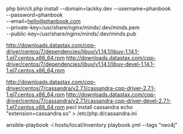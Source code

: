 php bin/cli.php install --domain=lackky.dev --username=phanbook \
--password=phanbook \
 --email=hello@phanbook.com \
  --private-key=/usr/share/nginx/minds/.dev/minds.pem \
   --public-key=/usr/share/nginx/minds/.dev/minds.pub  


http://downloads.datastax.com/cpp-driver/centos/7/dependencies/libuv/v1.14.1/libuv-1.14.1-1.el7.centos.x86_64.rpm
http://downloads.datastax.com/cpp-driver/centos/7/dependencies/libuv/v1.14.1/libuv-devel-1.14.1-1.el7.centos.x86_64.rpm

   http://downloads.datastax.com/cpp-driver/centos/7/cassandra/v2.7.1/cassandra-cpp-driver-2.7.1-1.el7.centos.x86_64.rpm
   http://downloads.datastax.com/cpp-driver/centos/7/cassandra/v2.7.1/cassandra-cpp-driver-devel-2.7.1-1.el7.centos.x86_64.rpm
pecl install cassandra
   echo "extension=cassandra.so" > /etc/php.d/cassandra.ini


 ansible-playbook -i hosts/local/inventory playbook.yml --tags "neo4j"
